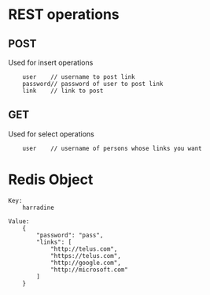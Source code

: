 REST operations
===============
POST
----
Used for insert operations

		user 	// username to post link
		password// password of user to post link
		link 	// link to post
GET
---
Used for select operations

		user 	// username of persons whose links you want

Redis Object
============

	Key:
		harradine

	Value:
		{
			"password": "pass",
			"links": [
				"http://telus.com",
				"https://telus.com",
				"http://google.com",
				"http://microsoft.com"
			]
		}